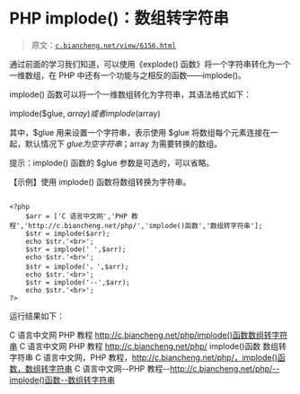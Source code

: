 # PHP implode()：数组转字符串

> 原文：[`c.biancheng.net/view/6156.html`](http://c.biancheng.net/view/6156.html)

通过前面的学习我们知道，可以使用《explode() 函数》将一个字符串转化为一个一维数组，在 PHP 中还有一个功能与之相反的函数——implode()。

implode() 函数可以将一个一维数组转化为字符串，其语法格式如下：

implode($glue, $array) 或者 implode($array)

其中，$glue 用来设置一个字符串，表示使用 $glue 将数组每个元素连接在一起，默认情况下 $glue 为空字符串；$array 为需要转换的数组。

提示：implode() 函数的 $glue 参数是可选的，可以省略。

【示例】使用 implode() 函数将数组转换为字符串。

```

<?php
    $arr = ['C 语言中文网','PHP 教程','http://c.biancheng.net/php/','implode()函数','数组转字符串'];
    $str = implode($arr);
    echo $str.'<br>';
    $str = implode(' ',$arr);
    echo $str.'<br>';
    $str = implode('，',$arr);
    echo $str.'<br>';
    $str = implode('--',$arr);
    echo $str.'<br>';
?>
```

运行结果如下：

C 语言中文网 PHP 教程 http://c.biancheng.net/php/implode()函数数组转字符串
C 语言中文网 PHP 教程 http://c.biancheng.net/php/ implode()函数 数组转字符串
C 语言中文网，PHP 教程，http://c.biancheng.net/php/，implode()函数，数组转字符串
C 语言中文网--PHP 教程--http://c.biancheng.net/php/--implode()函数--数组转字符串